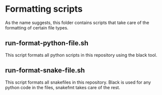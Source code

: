 # Formatting scripts
As the name suggests, this folder contains scripts that take care of the
formatting of certain file types.

## run-format-python-file.sh
This script formats all python scripts in this repository using the black tool.

## run-format-snake-file.sh
This script formats all snakefiles in this repository. Black is used for any
python code in the files, snakefmt takes care of the rest.